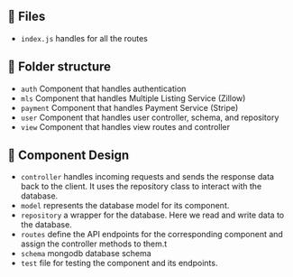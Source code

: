 ## :open_file_folder: Files

- `index.js` handles for all the routes

## :open_file_folder: Folder structure

- `auth` Component that handles authentication
- `mls` Component that handles Multiple Listing Service (Zillow)
- `payment` Component that handles Payment Service (Stripe)
- `user` Component that handles user controller, schema, and repository
- `view` Component that handles view routes and controller

## :art: Component Design

- `controller` handles incoming requests and sends the response data back to the client. It uses the repository class to interact with the database.
- `model` represents the database model for its component.
- `repository` a wrapper for the database. Here we read and write data to the database.
- `routes` define the API endpoints for the corresponding component and assign the controller methods to them.t
- `schema` mongodb database schema
- `test` file for testing the component and its endpoints.

